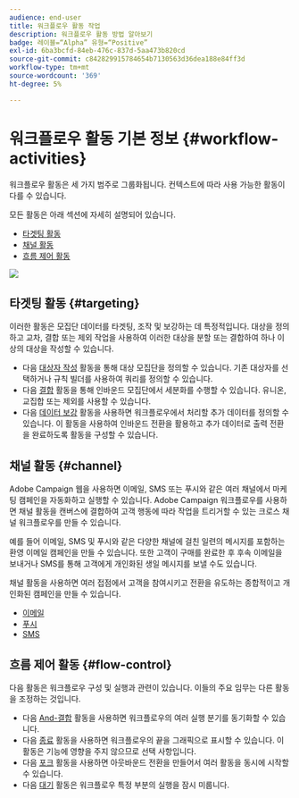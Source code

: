 ```yaml
---
audience: end-user
title: 워크플로우 활동 작업
description: 워크플로우 활동 방법 알아보기
badge: 레이블=“Alpha” 유형=“Positive”
exl-id: 6ba3bcfd-84eb-476c-837d-5aa473b820cd
source-git-commit: c842829915784654b7130563d36dea188e84ff3d
workflow-type: tm+mt
source-wordcount: '369'
ht-degree: 5%

---
```



# 워크플로우 활동 기본 정보 {#workflow-activities}

워크플로우 활동은 세 가지 범주로 그룹화됩니다. 컨텍스트에 따라 사용 가능한 활동이 다를 수 있습니다.

모든 활동은 아래 섹션에 자세히 설명되어 있습니다.

* [타겟팅 활동](#targeting)
* [채널 활동](#channel)
* [흐름 제어 활동](#flow-control)

![](../assets/wokflow-activities.png)

## 타겟팅 활동 {#targeting}

이러한 활동은 모집단 데이터를 타겟팅, 조작 및 보강하는 데 특정적입니다. 대상을 정의하고 교차, 결합 또는 제외 작업을 사용하여 이러한 대상을 분할 또는 결합하여 하나 이상의 대상을 작성할 수 있습니다.

* 다음 [대상자 작성](build-audience.md) 활동을 통해 대상 모집단을 정의할 수 있습니다. 기존 대상자를 선택하거나 규칙 빌더를 사용하여 쿼리를 정의할 수 있습니다.
* 다음 [결합](combine.md) 활동을 통해 인바운드 모집단에서 세분화를 수행할 수 있습니다. 유니온, 교집합 또는 제외를 사용할 수 있습니다.
* 다음 [데이터 보강](enrichment.md) 활동을 사용하면 워크플로우에서 처리할 추가 데이터를 정의할 수 있습니다. 이 활동을 사용하여 인바운드 전환을 활용하고 추가 데이터로 출력 전환을 완료하도록 활동을 구성할 수 있습니다.

## 채널 활동 {#channel}

Adobe Campaign 웹을 사용하면 이메일, SMS 또는 푸시와 같은 여러 채널에서 마케팅 캠페인을 자동화하고 실행할 수 있습니다. Adobe Campaign 워크플로우를 사용하면 채널 활동을 캔버스에 결합하여 고객 행동에 따라 작업을 트리거할 수 있는 크로스 채널 워크플로우를 만들 수 있습니다.

예를 들어 이메일, SMS 및 푸시와 같은 다양한 채널에 걸친 일련의 메시지를 포함하는 환영 이메일 캠페인을 만들 수 있습니다. 또한 고객이 구매를 완료한 후 후속 이메일을 보내거나 SMS를 통해 고객에게 개인화된 생일 메시지를 보낼 수도 있습니다.

채널 활동을 사용하면 여러 접점에서 고객을 참여시키고 전환을 유도하는 종합적이고 개인화된 캠페인을 만들 수 있습니다.

* [이메일](email.md)
* [푸시](push.md)
* [SMS](sms.md)

## 흐름 제어 활동 {#flow-control}

다음 활동은 워크플로우 구성 및 실행과 관련이 있습니다. 이들의 주요 임무는 다른 활동을 조정하는 것입니다.

* 다음 [And-결합](and-join.md) 활동을 사용하면 워크플로우의 여러 실행 분기를 동기화할 수 있습니다.
* 다음 [종료](end.md) 활동을 사용하면 워크플로우의 끝을 그래픽으로 표시할 수 있습니다. 이 활동은 기능에 영향을 주지 않으므로 선택 사항입니다.
* 다음 [포크](fork.md) 활동을 사용하면 아웃바운드 전환을 만들어서 여러 활동을 동시에 시작할 수 있습니다.
* 다음 [대기](wait.md) 활동은 워크플로우 특정 부분의 실행을 잠시 미룹니다.

<!--
## Data management activities {#data-management}

overview: what they're used for
which use case you can perform with them

list available activites + short description + ref to section
-->

